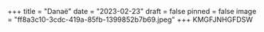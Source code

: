 +++
title = "Danaë"
date = "2023-02-23"
draft = false
pinned = false
image = "ff8a3c10-3cdc-419a-85fb-1399852b7b69.jpeg"
+++
KMGFJNHGFDSW